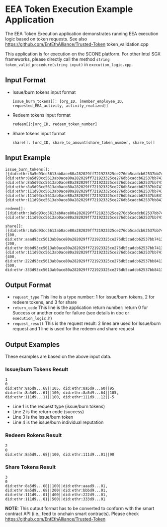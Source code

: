 # EEA Token Execution Example Application

The EEA Token Execution application demonstrates running
EEA execution logic based on token requests.
See also
https://github.com/EntEthAlliance/Trusted-Token token_validation.cpp

This application is for execution on the SCONE platform.
For other Intel SGX frameworks, please directly call the method
`string token_valid_procedure(string input)` in `execution_logic.cpp`.

## Input Format

- Issue/burn tokens input format

  `issue_burn_tokens[]: [org_ID, [member_employee_ID, requested_EEA_activity, activity_realized]]`

- Redeem tokens input format

  `redeem[]:[org_ID, redeem_token_number]`

- Share tokens input format

  `share[]: [ord_ID, share_to_amount[share_token_number, share_to]]`

## Input Example

```
issue_burn_tokens[]:[{did:ethr:8a5d93cc5613ab0ace80a282029ff721923325ce276db5cadcb62537bb741368,{did:ethr:8a5d93cc5613ab0ace80a282029ff721923325ce276db5cadcb62537bb741361,3,true},{did:ethr:8a5d93cc5613ab0ace80a282029ff721923325ce276db5cadcb62537bb741364,2,true},{did:ethr:8a5d93cc5613ab0ace80a282029ff721923325ce276db5cadcb62537bb741364,3,true}},{did:ethr:111d93cc5613ab0ace80a282029ff721923325ce276db5cadcb62537bb741301,{did:ethr:111d93cc5613ab0ace80a282029ff721923325ce276db5cadcb62537bb841311,3,true},{did:ethr:111d93cc5613ab0ace80a282029ff721923325ce276db5cadcb62537bb841312,2,false}}]

redeem[]:[{did:ethr:8a5d93cc5613ab0ace80a282029ff721923325ce276db5cadcb62537bb741368,100},{did:ethr:111d93cc5613ab0ace80a282029ff721923325ce276db5cadcb62537bb741301,90}]

share[]:[{did:ethr:8a5d93cc5613ab0ace80a282029ff721923325ce276db5cadcb62537bb741368,{100, did:ethr:aaad93cc5613ab0ace80a282029ff721923325ce276db5cadcb62537bb741301},{200, did:ethr:bbbd93cc5613ab0ace80a282029ff721923325ce276db5cadcb62537bb741301}},{did:ethr:111d93cc5613ab0ace80a282029ff721923325ce276db5cadcb62537bb741301,{400, did:ethr:222d93cc5613ab0ace80a282029ff721923325ce276db5cadcb62537bb841301},{500, did:ethr:333d93cc5613ab0ace80a282029ff721923325ce276db5cadcb62537bb841301}}]
```

## Output Format

- `request_type`
  This line is a type number:
  1 for issue/burn tokens, 2 for redeem tokens, and  3 for share
- `return_code`
  This line is the application return number:
  return 0 for Success or another code for failure
  (see details in doc or `execution_logic.h`)
- `request_result`
  This is the request result: 2 lines are used for Issue/burn request and
  1 line is used for the redeem and share request

## Output Examples

These examples are based on the above input data.

### Issue/burn Tokens Result

```
1
0
did:ethr:8a5d9...68||105, did:ethr:8a5d9...60||95
did:ethr:8a5d9...61||100, did:ethr:8a5d9...64||105, did:ethr:111d9...11||100, did:ethr:111d9...12||-5
```

- Line 1 is the request type (issue/burn tokens)
- Line 2 is the return code (success)
- Line 3 is the issue/burn token
- Line 4 is the issue/burn individual reputation

### Redeem Rokens Result

```
2
0
did:ethr:8a5d9...68||100, did:ethr:111d9...01||90
```

### Share Tokens Result

```
3
0
did:ethr:8a5d9...68||100||did:ethr:aaad9...01, did:ethr:8a5d9...68||200||did:ethr:bbbd9...01, did:ethr:111d9...01||400||did:ethr:222d9...01, did:ethr:111d9...01||500||did:ethr:333d9...01
```

**NOTE:** This output format has to be converted to conform with the
smart contract API
(i.e., feed to onchain smart contracts).
Please check https://github.com/EntEthAlliance/Trusted-Token
